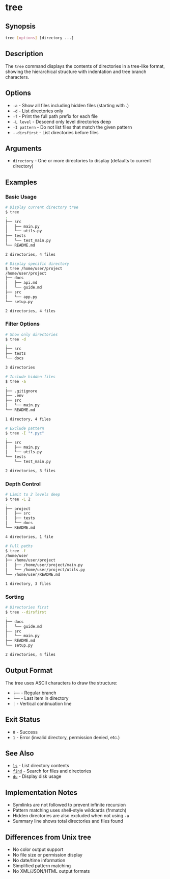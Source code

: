 # tree

## Synopsis
```bash
tree [options] [directory ...]
```

## Description
The `tree` command displays the contents of directories in a tree-like format, showing the hierarchical structure with indentation and tree branch characters.

## Options
- `-a` - Show all files including hidden files (starting with .)
- `-d` - List directories only
- `-f` - Print the full path prefix for each file
- `-L level` - Descend only level directories deep
- `-I pattern` - Do not list files that match the given pattern
- `--dirsfirst` - List directories before files

## Arguments
- `directory` - One or more directories to display (defaults to current directory)

## Examples

### Basic Usage
```bash
# Display current directory tree
$ tree
.
├── src
│   ├── main.py
│   └── utils.py
├── tests
│   └── test_main.py
└── README.md

2 directories, 4 files

# Display specific directory
$ tree /home/user/project
/home/user/project
├── docs
│   ├── api.md
│   └── guide.md
├── src
│   └── app.py
└── setup.py

2 directories, 4 files
```

### Filter Options
```bash
# Show only directories
$ tree -d
.
├── src
├── tests
└── docs

3 directories

# Include hidden files
$ tree -a
.
├── .gitignore
├── .env
├── src
│   └── main.py
└── README.md

1 directory, 4 files

# Exclude pattern
$ tree -I "*.pyc"
.
├── src
│   ├── main.py
│   └── utils.py
└── tests
    └── test_main.py

2 directories, 3 files
```

### Depth Control
```bash
# Limit to 2 levels deep
$ tree -L 2
.
├── project
│   ├── src
│   ├── tests
│   └── docs
└── README.md

4 directories, 1 file

# Full paths
$ tree -f
/home/user
├── /home/user/project
│   ├── /home/user/project/main.py
│   └── /home/user/project/utils.py
└── /home/user/README.md

1 directory, 3 files
```

### Sorting
```bash
# Directories first
$ tree --dirsfirst
.
├── docs
│   └── guide.md
├── src
│   └── main.py
├── README.md
└── setup.py

2 directories, 4 files
```

## Output Format
The tree uses ASCII characters to draw the structure:
- `├──` - Regular branch
- `└──` - Last item in directory
- `│` - Vertical continuation line

## Exit Status
- `0` - Success
- `1` - Error (invalid directory, permission denied, etc.)

## See Also
- [`ls`](ls.md) - List directory contents
- [`find`](../filesystem/find.md) - Search for files and directories
- [`du`](../filesystem/du.md) - Display disk usage

## Implementation Notes
- Symlinks are not followed to prevent infinite recursion
- Pattern matching uses shell-style wildcards (fnmatch)
- Hidden directories are also excluded when not using `-a`
- Summary line shows total directories and files found

## Differences from Unix tree
- No color output support
- No file size or permission display
- No date/time information
- Simplified pattern matching
- No XML/JSON/HTML output formats